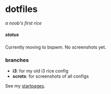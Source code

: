 # dotfiles

*a noob's first rice*

##### status

Currently moving to bspwm. No screenshots yet.

### branches

- **i3**: for my old i3 rice config
- **scrots**: for screenshots of all configs

See my [startpages](https://github.com/jastronaut/startpages).
